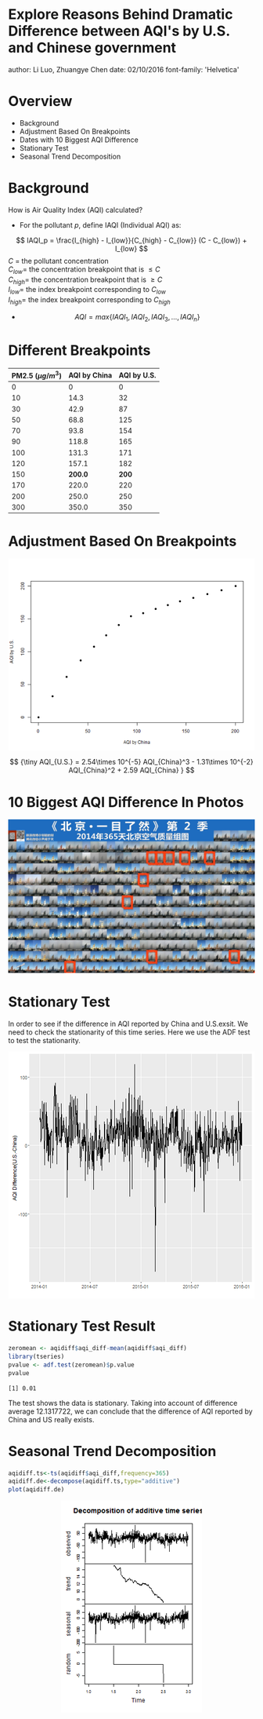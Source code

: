 Explore Reasons Behind Dramatic Difference between AQI's by U.S. and Chinese government
========================================================
author: Li Luo, Zhuangye Chen
date: 02/10/2016
font-family: 'Helvetica'

Overview
========================================================

- Background
- Adjustment Based On Breakpoints
- Dates with 10 Biggest AQI Difference
- Stationary Test
- Seasonal Trend Decomposition

Background
========================================================
How is Air Quality Index (AQI) calculated?

- For the pollutant $p$, define IAQI (Individual AQI) as:

$$
IAQI_p = \frac{I_{high} - I_{low}}{C_{high} - C_{low}} (C - C_{low}) + I_{low}
$$
$C$ = the pollutant concentration <br/>
$C_{low}$= the concentration breakpoint that is $\le C$ <br/>
$C_{high}$= the concentration breakpoint that is $\ge C$ <br/>
$I_{low}$= the index breakpoint corresponding to $C_{low}$ <br/>
$I_{high}$= the index breakpoint corresponding to $C_{high}$

- $$AQI = max\{ IAQI_1, IAQI_2, IAQI_3,\dots, IAQI_n\}$$

Different Breakpoints
========================================================
PM2.5 ($\mu g/m^3$)  | AQI by China | AQI by U.S.
------------- | ------------- | -------------
0 | 0	|	0
10|14.3|32
30|42.9|87
50|68.8|125
70|93.8|154
90|118.8|165
100|131.3|171
120|157.1|182
150|**200.0**|**200**
170|220.0|220
200|250.0|250
300|350.0|350

Adjustment Based On Breakpoints
========================================================
<img src="Group1Pres-figure/unnamed-chunk-1-1.png" title="plot of chunk unnamed-chunk-1" alt="plot of chunk unnamed-chunk-1" style="display: block; margin: auto;" />

$$
{\tiny
AQI_{U.S.} = 2.54\times 10^{-5} AQI_{China}^3 - 1.31\times 10^{-2} AQI_{China}^2 + 2.59 AQI_{China}
}
$$

10 Biggest AQI Difference In Photos
========================================================
![alt text](beijing365-2014.jpg)

Stationary Test
========================================================

In order to see if the difference in AQI reported by China and U.S.exsit. We need to check the stationarity of this time series. 
Here we use the ADF test to test the stationarity.  

<img src="Group1Pres-figure/unnamed-chunk-2-1.png" title="plot of chunk unnamed-chunk-2" alt="plot of chunk unnamed-chunk-2" style="display: block; margin: auto;" />

Stationary Test Result
========================================================


```r
zeromean <- aqidiff$aqi_diff-mean(aqidiff$aqi_diff)
library(tseries)
pvalue <- adf.test(zeromean)$p.value
pvalue
```

```
[1] 0.01
```

The test shows the data is stationary. Taking into account of difference average  12.1317722, we can conclude that the difference of AQI reported by China and US really exists.

Seasonal Trend Decomposition
========================================================


```r
aqidiff.ts<-ts(aqidiff$aqi_diff,frequency=365)
aqidiff.de<-decompose(aqidiff.ts,type="additive")
plot(aqidiff.de)
```

<img src="Group1Pres-figure/unnamed-chunk-4-1.png" title="plot of chunk unnamed-chunk-4" alt="plot of chunk unnamed-chunk-4" style="display: block; margin: auto;" />

